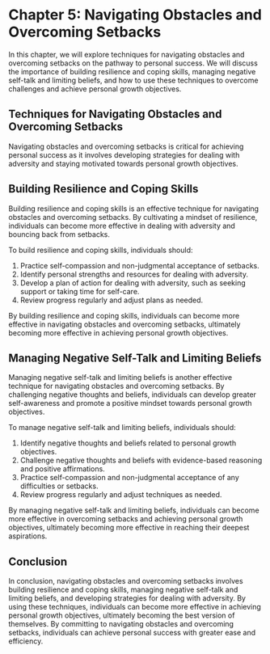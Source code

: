 Chapter 5: Navigating Obstacles and Overcoming Setbacks
=======================================================

In this chapter, we will explore techniques for navigating obstacles and overcoming setbacks on the pathway to personal success. We will discuss the importance of building resilience and coping skills, managing negative self-talk and limiting beliefs, and how to use these techniques to overcome challenges and achieve personal growth objectives.

Techniques for Navigating Obstacles and Overcoming Setbacks
-----------------------------------------------------------

Navigating obstacles and overcoming setbacks is critical for achieving personal success as it involves developing strategies for dealing with adversity and staying motivated towards personal growth objectives.

Building Resilience and Coping Skills
-------------------------------------

Building resilience and coping skills is an effective technique for navigating obstacles and overcoming setbacks. By cultivating a mindset of resilience, individuals can become more effective in dealing with adversity and bouncing back from setbacks.

To build resilience and coping skills, individuals should:

1. Practice self-compassion and non-judgmental acceptance of setbacks.
2. Identify personal strengths and resources for dealing with adversity.
3. Develop a plan of action for dealing with adversity, such as seeking support or taking time for self-care.
4. Review progress regularly and adjust plans as needed.

By building resilience and coping skills, individuals can become more effective in navigating obstacles and overcoming setbacks, ultimately becoming more effective in achieving personal growth objectives.

Managing Negative Self-Talk and Limiting Beliefs
------------------------------------------------

Managing negative self-talk and limiting beliefs is another effective technique for navigating obstacles and overcoming setbacks. By challenging negative thoughts and beliefs, individuals can develop greater self-awareness and promote a positive mindset towards personal growth objectives.

To manage negative self-talk and limiting beliefs, individuals should:

1. Identify negative thoughts and beliefs related to personal growth objectives.
2. Challenge negative thoughts and beliefs with evidence-based reasoning and positive affirmations.
3. Practice self-compassion and non-judgmental acceptance of any difficulties or setbacks.
4. Review progress regularly and adjust techniques as needed.

By managing negative self-talk and limiting beliefs, individuals can become more effective in overcoming setbacks and achieving personal growth objectives, ultimately becoming more effective in reaching their deepest aspirations.

Conclusion
----------

In conclusion, navigating obstacles and overcoming setbacks involves building resilience and coping skills, managing negative self-talk and limiting beliefs, and developing strategies for dealing with adversity. By using these techniques, individuals can become more effective in achieving personal growth objectives, ultimately becoming the best version of themselves. By committing to navigating obstacles and overcoming setbacks, individuals can achieve personal success with greater ease and efficiency.
